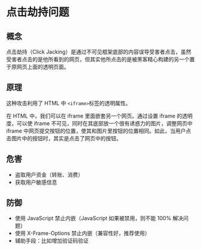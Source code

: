 # 点击劫持问题

## 概念

点击劫持（Click Jacking）是通过不可见框架底部的内容误导受害者点击，虽然受害者点击的是他所看到的网页，但其实他所点击的是被黑客精心构建的另一个置于原网页上面的透明页面。

## 原理

这种攻击利用了 HTML 中 `<iframe>`标签的透明属性。

在 HTML 中，我们可以在 iframe 里面嵌套另一个网页。通过设置 iframe 的透明度，可以使 iframe 不可见，同时在其底部放一个很有诱惑力的图片，调整网页中 iframe 中网页提交按钮的位置，使其和图片里按钮的位置相同。如此，当用户点击图片中的按钮时，其实是点击了网页中的按钮。

## 危害

- 盗取用户资金（转账、消费）
- 获取用户敏感信息

## 防御

- 使用 JavaScript 禁止内嵌（JavaScript 如果被禁用，则不能 100% 解决问题）
- 使用 X-Frame-Options 禁止内嵌（兼容性好，推荐使用）
- 辅助手段：比如增加验证码验证